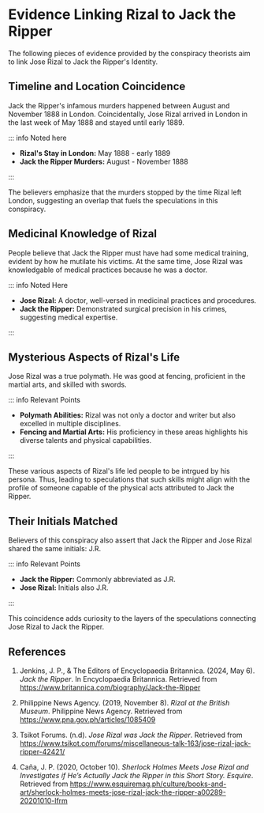 # Evidence Linking Rizal to Jack the Ripper

The following pieces of evidence provided by the conspiracy theorists aim to link Jose Rizal to Jack the Ripper's Identity.

## Timeline and Location Coincidence

Jack the Ripper's infamous murders happened between August and November 1888 in London. Coincidentally, Jose Rizal arrived in London in the last week of May 1888 and stayed until early 1889.

::: info Noted here

- **Rizal's Stay in London:** May 1888 - early 1889
- **Jack the Ripper Murders:** August - November 1888

:::

The believers emphasize that the murders stopped by the time Rizal left London, suggesting an overlap that fuels the speculations in this conspiracy.

## Medicinal Knowledge of Rizal

People believe that Jack the Ripper must have had some medical training, evident by how he mutilate his victims. At the same time, Jose Rizal was knowledgable of medical practices because he was a doctor.

::: info Noted Here

- **Jose Rizal:** A doctor, well-versed in medicinal practices and procedures.
- **Jack the Ripper:** Demonstrated surgical precision in his crimes, suggesting medical expertise.

:::

## Mysterious Aspects of Rizal's Life

Jose Rizal was a true polymath. He was good at fencing, proficient in the martial arts, and skilled with swords.

::: info Relevant Points

- **Polymath Abilities:** Rizal was not only a doctor and writer but also excelled in multiple disciplines.
- **Fencing and Martial Arts:** His proficiency in these areas highlights his diverse talents and physical capabilities.

:::

These various aspects of Rizal's life led people to be intrgued by his persona. Thus, leading to speculations that such skills might align with the profile of someone capable of the physical acts attributed to Jack the Ripper.

## Their Initials Matched

Believers of this conspiracy also assert that Jack the Ripper and Jose Rizal shared the same initials: J.R.

::: info Relevant Points

- **Jack the Ripper:** Commonly abbreviated as J.R.
- **Jose Rizal:** Initials also J.R.

:::

This coincidence adds curiosity to the layers of the speculations connecting Jose Rizal to Jack the Ripper.

## References

1. Jenkins, J. P., & The Editors of Encyclopaedia Britannica. (2024, May 6). _Jack the Ripper_. In Encyclopaedia Britannica. Retrieved from https://www.britannica.com/biography/Jack-the-Ripper

2. Philippine News Agency. (2019, November 8). _Rizal at the British Museum_. Philippine News Agency. Retrieved from https://www.pna.gov.ph/articles/1085409

3. Tsikot Forums. (n.d). _Jose Rizal was Jack the Ripper_. Retrieved from https://www.tsikot.com/forums/miscellaneous-talk-163/jose-rizal-jack-ripper-42421/

4. Caña, J. P. (2020, October 10). _Sherlock Holmes Meets Jose Rizal and Investigates if He’s Actually Jack the Ripper in this Short Story. Esquire_. Retrieved from https://www.esquiremag.ph/culture/books-and-art/sherlock-holmes-meets-jose-rizal-jack-the-ripper-a00289-20201010-lfrm
